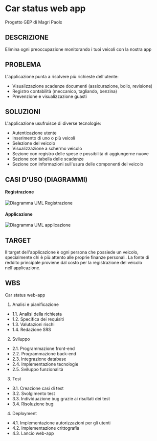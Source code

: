 # Car status web app
Progetto GEP di Magri Paolo

## DESCRIZIONE
Elimina ogni preoccupazione monitorando i tuoi veicoli con la nostra app

## PROBLEMA
L'applicazione punta a risolvere più richieste dell'utente:
- Visualizzazione scadenze documenti (assicurazione, bollo, revisione)
- Registro contabilità (meccanico, tagliando, benzina)
- Prevenzione e visualizzazione guasti

## SOLUZIONI
L'applicazione usufruisce di diverse tecnologie:
- Autenticazione utente
- Inserimento di uno o più veicoli
- Selezione del veicolo
- Visualizzazione a schermo veicolo
- Sezione con registro delle spese e possibilità di aggiungerne nuove
- Sezione con tabella delle scadenze
- Sezione con informazioni sull'usura delle componenti del veicolo

## CASI D'USO (DIAGRAMMI)
#### Registrazione
![Diagramma UML Registrazione](http://yuml.me/polthewizard/login-webapp.png "Registrazione")
#### Applicazione
![Diagramma UML applicazione](http://yuml.me/polthewizard/solutions-webapp.png "Applicazione")

## TARGET
Il target dell'applicazione è ogni persona che possiede un veicolo, specialmente chi è più attento alle proprie finanze personali. La fonte di reddito principale proviene dal costo per la registrazione del veicolo nell'applicazione.

## WBS

Car status web-app

1. Analisi e pianificazione
- 1.1. Analisi della richiesta
- 1.2. Specifica dei requisiti
- 1.3. Valutazioni rischi
- 1.4. Redazione SRS

2. Sviluppo
- 2.1. Programmazione front-end
- 2.2. Programmazione back-end
- 2.3. Integrazione database
- 2.4. Implementazione tecnologie
- 2.5. Sviluppo funzionalità

3. Test
- 3.1. Creazione casi di test
- 3.2. Svolgimento test
- 3.3. Individuazione bug grazie ai risultati dei test
- 3.4. Risoluzione bug

4. Deployment
- 4.1. Implementazione autorizzazioni per gli utenti
- 4.2. Implementazione crittografia
- 4.3. Lancio web-app

